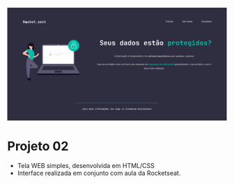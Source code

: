 ![Projeto 03](projeto.png)

# Projeto 02
  - Tela WEB simples, desenvolvida em HTML/CSS
  - Interface realizada em conjunto com aula da Rocketseat.